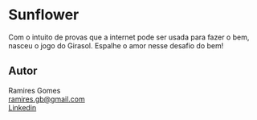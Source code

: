 # Sunflower

Com o intuito de provas que a internet pode ser usada para fazer o bem, nasceu o jogo do Girasol. 
Espalhe o amor nesse desafio do bem!

## Autor

Ramires Gomes  
[ramires.gb@gmail.com](mailto::ramires.gb@gmail.com)  
[Linkedin](https://www.linkedin.com/in/ramiresgomes/)